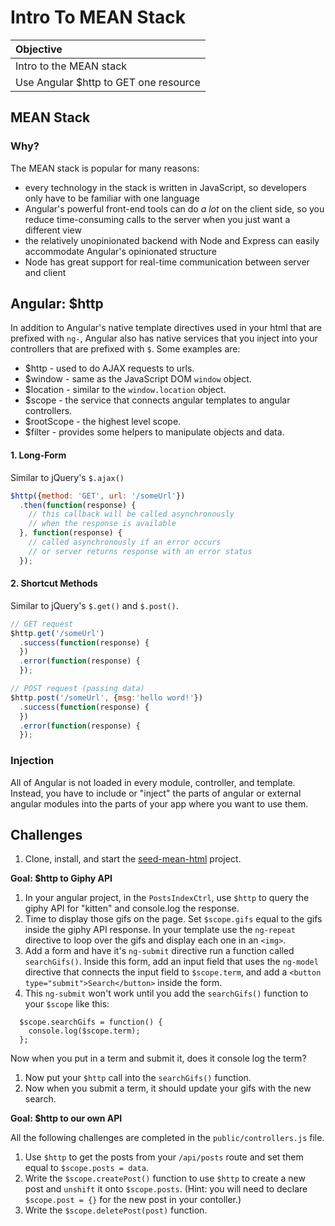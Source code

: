 # Intro To MEAN Stack

| Objective |
| :--- |
| Intro to the MEAN stack |
| Use Angular $http to GET one resource |

## MEAN Stack

### Why?

The MEAN stack is popular for many reasons:

  - every technology in the stack is written in JavaScript, so developers only have to be familiar with one language   
  - Angular's powerful front-end tools can do *a lot* on the client side, so you reduce time-consuming calls to the server when you just want a different view   
  - the relatively unopinionated backend with Node and Express can easily accommodate Angular's opinionated structure   
  - Node has great support for real-time communication between server and client   




## Angular: $http

In addition to Angular's native template directives used in your html that are prefixed with `ng-`, Angular also has native services that you inject into your controllers that are prefixed with `$`. Some examples are:

* $http - used to do AJAX requests to urls.
* $window - same as the JavaScript DOM `window` object.
* $location - similar to the `window.location` object.
* $scope - the service that connects angular templates to angular controllers.
* $rootScope - the highest level scope.
* $filter - provides some helpers to manipulate objects and data.

#### 1. Long-Form

Similar to jQuery's `$.ajax()`

```js
$http({method: 'GET', url: '/someUrl'})
  .then(function(response) {
    // this callback will be called asynchronously
    // when the response is available
  }, function(response) {
    // called asynchronously if an error occurs
    // or server returns response with an error status
  });
```

#### 2. Shortcut Methods

Similar to jQuery's `$.get()` and `$.post()`.

```js
// GET request
$http.get('/someUrl')
  .success(function(response) {
  })
  .error(function(response) {
  });
```

```js
// POST request (passing data)
$http.post('/someUrl', {msg:'hello word!'})
  .success(function(response) {
  })
  .error(function(response) {
  });
```

### Injection

All of Angular is not loaded in every module, controller, and template. Instead, you have to include or "inject" the parts of angular or external angular modules into the parts of your app where you want to use them.

## Challenges

1. Clone, install, and start the [seed-mean-html](https://github.com/sf-wdi-22-23/seed-mean-html) project.

**Goal: $http to Giphy API**

1. In your angular project, in the `PostsIndexCtrl`, use `$http` to query the giphy API for "kitten" and console.log the response.
1. Time to display those gifs on the page. Set `$scope.gifs` equal to the gifs inside the giphy API response. In your template use the `ng-repeat` directive to loop over the gifs and display each one in an `<img>`.
1. Add a form and have it's `ng-submit` directive run a function called `searchGifs()`. Inside this form, add an input field that uses the `ng-model` directive that connects the input field to `$scope.term`, and add a `<button type="submit">Search</button>` inside the form.
1. This `ng-submit` won't work until you add the `searchGifs()` function to your `$scope` like this:
  ```
    $scope.searchGifs = function() {
      console.log($scope.term);
    };
  ```
  Now when you put in a term and submit it, does it console log the term?
1. Now put your `$http` call into the `searchGifs()` function.
1. Now when you submit a term, it should update your gifs with the new search.

**Goal: $http to our own API**

All the following challenges are completed in the `public/controllers.js` file.

1. Use `$http` to get the posts from your `/api/posts` route and set them equal to `$scope.posts = data`.
2. Write the `$scope.createPost()` function to use `$http` to create a new post and `unshift` it onto `$scope.posts`. (Hint: you will need to declare `$scope.post = {}` for the new post in your contoller.)
3. Write the `$scope.deletePost(post)` function.

